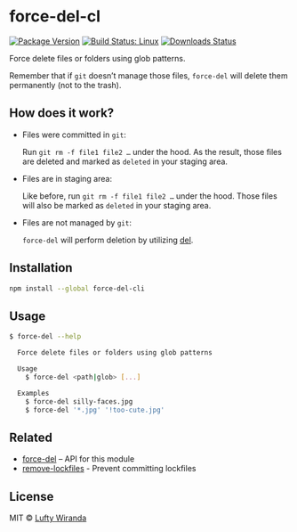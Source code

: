 # force-del-cl

[![Package Version](https://img.shields.io/npm/v/force-del-cli.svg)](https://www.npmjs.com/package/force-del-cli)
[![Build Status: Linux](https://img.shields.io/travis/luftywiranda13/force-del-cli/master.svg)](https://travis-ci.org/luftywiranda13/force-del-cli)
[![Downloads Status](https://img.shields.io/npm/dm/force-del-cli.svg)](https://npm-stat.com/charts.html?package=force-del-cli&from=2016-04-01)

Force delete files or folders using glob patterns.

Remember that if `git` doesnʼt manage those files, `force-del` will delete them permanently (not to the trash).

## How does it work?

* Files were committed in `git`:

  Run `git rm -f file1 file2 …` under the hood. As the result, those files are deleted and marked as `deleted` in your staging area.

* Files are in staging area:

  Like before, run `git rm -f file1 file2 …` under the hood. Those files will also be marked as `deleted` in your staging area.

* Files are not managed by `git`:

  `force-del` will perform deletion by utilizing [del](https://github.com/sindresorhus/del).

## Installation

```sh
npm install --global force-del-cli
```

## Usage

```sh
$ force-del --help

  Force delete files or folders using glob patterns

  Usage
    $ force-del <path|glob> [...]

  Examples
    $ force-del silly-faces.jpg
    $ force-del '*.jpg' '!too-cute.jpg'
```

## Related

* [force-del](https://github.com/luftywiranda13/force-del) – API for this module
* [remove-lockfiles](https://github.com/luftywiranda13/remove-lockfiles) - Prevent committing lockfiles

## License

MIT &copy; [Lufty Wiranda](https://www.luftywiranda.com)
